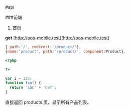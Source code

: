 #api

###前端

1. 首页

__get__  [http://pos-mobile.test](http://pos-mobile.test)


```JavaScript
{ path:'/', redirect:'/product/'},
{name:'product', path:'/product/', component:Product},
```

```php
<?php

?>
```

```javascript
var i = 123;
function foo() {
  return 'abc' + 'def';
}
```

直接返回 products 页，显示所有产品列表。




